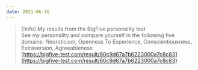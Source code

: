 ```yaml
---
date: 2021-06-16
---
```

> [!info] My results from the BigFive personality test  
> See my personality and compare yourself in the following five domains: Neuroticism, Openness To Experience, Conscientiousness, Extraversion, Agreeableness  
> [https://bigfive-test.com/result/60c9d67a7b6223000a7c8c83](https://bigfive-test.com/result/60c9d67a7b6223000a7c8c83)